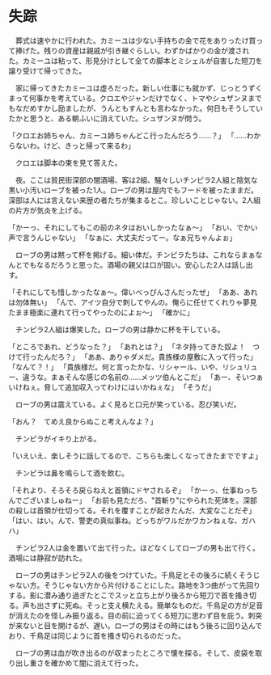 # 失踪

　葬式は速やかに行われた。カミーユは少ない手持ちの金で花をありったけ買って捧げた。残りの資産は親戚が引き継ぐらしい。わずかばかりの金が渡された。カミーユは粘って、形見分けとして全ての脚本とミシェルが自害した短刀を譲り受けて帰ってきた。

　家に帰ってきたカミーユは虚ろだった。新しい仕事にも就かず、じっとうずくまって何事かを考えている。クロエやジャンだけでなく、トマやシュザンヌまでもなだめすかし励ましたが、うんともすんとも言わなかった。何日もそうしていたかと思うと、ある朝ふいに消えていた。シュザンヌが問う。

「クロエお姉ちゃん、カミーユ姉ちゃんどこ行ったんだろう……？」
「……わからないわ。けど、きっと帰って来るわ」

　クロエは脚本の束を見て答えた。



　夜。ここは貧民街深部の闇酒場、客は2組、騒々しいチンピラ2人組と陰気な黒い小汚いローブを被った1人。ローブの男は屋内でもフードを被ったままだ。深部は人には言えない来歴の者たちが集まるとこ。珍しいことじゃない。2人組の片方が気炎を上げる。

「かーっ、それにしてもこの前のネタはおいしかったなぁ〜」
「おい、でかい声で言うんじゃない」
「なぁに、大丈夫だってー。なぁ兄ちゃんよぉ」

　ローブの男は黙って杯を掲げる。細い体だ。チンピラたちは、これならまぁなんとでもなるだろうと思った。酒場の親父は口が固い。安心した2人は話し出す。

「それにしても惜しかったなぁ〜。偉いべっぴんさんだったぜ」
「ああ、あれは勿体無い」
「んで、アイツ自分で刺してやんの。俺らに任せてくれりゃ夢見たまま極楽に連れて行ってやったのによぉ〜」
「確かに」

　チンピラ2人組は爆笑した。ローブの男は静かに杯を干している。

「ところであれ、どうなった？」
「あれとは？」
「ネタ持ってきた奴よ！　つけて行ったんだろ？」
「ああ、ありゃダメだ。貴族様の屋敷に入って行った」
「なんて？！」
「貴族様だ。何と言ったかな、リシャール、いや、リシュリュー、違うな。まぁそんな感じの名前の……メッツ伯んとこだ」
「あー、そいつぁいけねぇ。脅して追加収入ってわけにはいかねぇな」
「そうだ」

　ローブの男は震えている。よく見ると口元が笑っている。忍び笑いだ。

「おん？　てめえ良からぬこと考えんなよ？」

　チンピラがイキり上がる。

「いえいえ、楽しそうに話してるので、こちらも楽しくなってきたまでですよ」

　チンピラは鼻を鳴らして酒を飲む。

「それより、そろそろ戻らねえと首領にドヤされるぞ」
「かーっ、仕事ねっちんでございましゅねー」
「お前も見ただろ、"首斬り"にやられた死体を。深部の殺しは首領が仕切ってる。それを覆すことが起きたんだ、大変なことだぞ」
「はい、はい。んで、警吏の真似事ね。どっちがワルだかワカンねぇな、ガハハ」

　チンピラ2人は金を置いて出て行った。ほどなくしてローブの男も出て行く。酒場には静寂が訪れた。

　ローブの男はチンピラ2人の後をつけていた。千鳥足とその後ろに続くそうじゃない方。そうじゃない方から片付けることにした。路地を3つ曲がって先回りする。影に潜み通り過ぎたとこでスッと立ち上がり後ろから短刀で首を搔き切る。声も出さずに死ぬ。そっと支え横たえる。簡単なものだ。千鳥足の方が足音が消えたのを怪しみ振り返る。目の前に迫ってくる短刀に思わず目を庇う。刺突が来ないと目を開けるが、遅い。ローブの男はその時にはもう後ろに回り込んでおり、千鳥足は同じように首を搔き切られるのだった。

　ローブの男は血が吹き出るのが収まったところで懐を探る。そして、皮袋を取り出し重さを確かめて闇に消えて行った。

